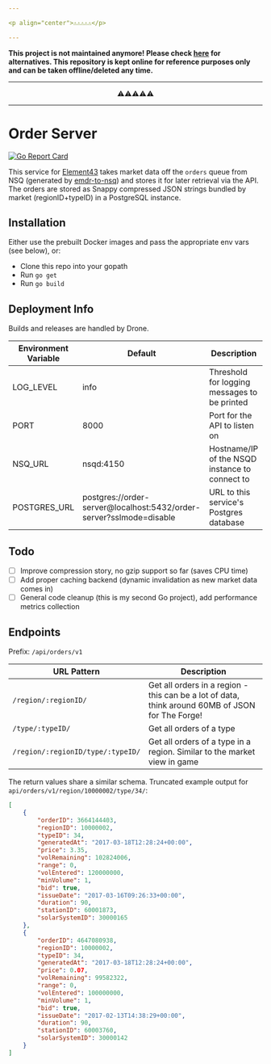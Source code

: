 ```yaml
---

<p align="center">⚠️⚠️⚠️⚠️⚠️</p>

---
```


**This project is not maintained anymore! Please check [here](https://github.com/EVE-Tools/element43) for alternatives. This repository is kept online for reference purposes only and can be taken offline/deleted any time.**

---

<p align="center">⚠️⚠️⚠️⚠️⚠️</p>

---

# Order Server
[![Go Report Card](https://goreportcard.com/badge/github.com/eve-tools/order-server)](https://goreportcard.com/report/github.com/eve-tools/order-server)

This service for [Element43](https://element-43.com) takes market data off the `orders` queue from NSQ (generated by [emdr-to-nsq](gttps://github.com/EVE-Tools/emdr-to-nsq)) and stores it for later retrieval via the API. The orders are stored as Snappy compressed JSON strings bundled by market (regionID+typeID) in a PostgreSQL instance.

## Installation
Either use the prebuilt Docker images and pass the appropriate env vars (see below), or:

* Clone this repo into your gopath
* Run `go get`
* Run `go build`


## Deployment Info
Builds and releases are handled by Drone.

Environment Variable | Default | Description
--- | --- | ---
LOG_LEVEL | info | Threshold for logging messages to be printed
PORT | 8000 | Port for the API to listen on
NSQ_URL | nsqd:4150 | Hostname/IP of the NSQD instance to connect to
POSTGRES_URL| postgres://order-server@localhost:5432/order-server?sslmode=disable | URL to this service's Postgres database

## Todo
- [ ] Improve compression story, no gzip support so far (saves CPU time)
- [ ] Add proper caching backend (dynamic invalidation as new market data comes in)
- [ ] General code cleanup (this is my second Go project), add performance metrics collection

## Endpoints

Prefix: `/api/orders/v1`

URL Pattern | Description
--- | ---
`/region/:regionID/` | Get all orders in a region - this can be a lot of data, think around 60MB of JSON for The Forge!
`/type/:typeID/` | Get all orders of a type
`/region/:regionID/type/:typeID/` | Get all orders of a type in a region. Similar to the market view in game

The return values share a similar schema. Truncated example output for `api/orders/v1/region/10000002/type/34/`:
```json
[
    {
        "orderID": 3664144403,
        "regionID": 10000002,
        "typeID": 34,
        "generatedAt": "2017-03-18T12:28:24+00:00",
        "price": 3.35,
        "volRemaining": 102824006,
        "range": 0,
        "volEntered": 120000000,
        "minVolume": 1,
        "bid": true,
        "issueDate": "2017-03-16T09:26:33+00:00",
        "duration": 90,
        "stationID": 60001873,
        "solarSystemID": 30000165
    },
    {
        "orderID": 4647080938,
        "regionID": 10000002,
        "typeID": 34,
        "generatedAt": "2017-03-18T12:28:24+00:00",
        "price": 0.07,
        "volRemaining": 99582322,
        "range": 0,
        "volEntered": 100000000,
        "minVolume": 1,
        "bid": true,
        "issueDate": "2017-02-13T14:38:29+00:00",
        "duration": 90,
        "stationID": 60003760,
        "solarSystemID": 30000142
    }
]
```